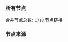 ### 所有节点
合并节点总数: `1718`
[节点链接](https://raw.githubusercontent.com/rzhy1/11/master/sub/sub_merge_base64.txt)

### 节点来源
